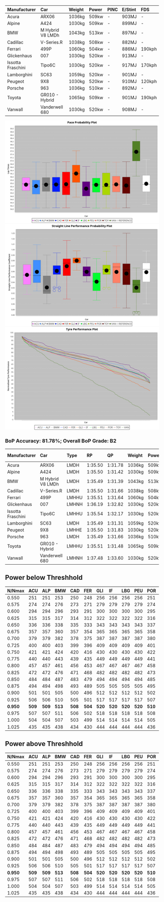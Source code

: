 |Manufacturer|Car|Weight|Power|PINC|E/Stint|FDS|
|:-|:-|:-|:-|:-|:-|:-|
|Acura|ARX06|1036kg|509kw|-|903MJ|-|
|Alpine|A424|1030kg|509kw|-|899MJ|-|
|BMW|M Hybrid V8 LMDh|1043kg|513kw|-|897MJ|-|
|Cadillac|V-Series.R|1038kg|508kw|-|882MJ|-|
|Ferrari|499P|1060kg|504kw|-|886MJ|190kph|
|Glickenhaus|007|1030kg|520kw|-|913MJ|-|
|Issotta Fraschini|Tipo6C|1030kg|520kw|-|917MJ|170kph|
|Lamborghini|SC63|1059kg|520kw|-|901MJ|-|
|Peugeot|9X8|1030kg|520kw|-|910MJ|120kph|
|Porsche|963|1036kg|510kw|-|892MJ|-|
|Toyota|GR010 - Hybrid|1065kg|509kw|-|901MJ|190kph|
|Vanwall|Vanderwell 680|1030kg|520kw|-|908MJ|-|

![PACECHART](./IMG/AUTO.png)
![STRAIGHTLINEPERFORMANCECHART](./IMG/AUTO_sp.png)
![TYREPERFORMANCECHART](./IMG/AUTO_tw.png)

### BoP Accuracy: 81.78%; Overall BoP Grade: B2
|Manufacturer|Car|Type|RP|QP|Weight|Power¹|Threshhold|PINC|Power²|E/Stint|AVG Vmax|FDS|RDLC|L/Stint|BOP-Grade|ModelAccuracy|ModelPoints|Match%|
|:-|:-|:-|:-|:-|:-|:-|:-|:-|:-|:-|:-|:-|:-|:-|:-|:-|:-|:-|
|Acura|ARX06|LMDH|1:35.50|1:31.78|1036kg|509kw|210.0kph|-|509kw|903MJ|294.89kph|-|1.02|37|-C2|100.00%|995|74.71%|
|Alpine|A424|LMDH|1:35.50|1:31.42|1030kg|509kw|210.0kph|-|509kw|899MJ|295.97kph|-|1.03|37|~A1|81.46%|523|98.33%|
|BMW|M Hybrid V8 LMDh|LMDH|1:35.49|1:31.39|1043kg|513kw|210.0kph|-|513kw|897MJ|291.34kph|-|1.02|37|-B1|98.60%|1690|88.32%|
|Cadillac|V-Series.R|LMDH|1:35.50|1:31.66|1038kg|508kw|210.0kph|-|508kw|882MJ|295.10kph|-|1.02|37|-A2|98.38%|1765|90.03%|
|Ferrari|499P|LMHHU|1:35.51|1:31.64|1060kg|504kw|210.0kph|-|504kw|886MJ|296.14kph|190kph|1.03|37|-A2|92.24%|2247|93.31%|
|Glickenhaus|007|LMHNH|1:36.19|1:32.82|1030kg|520kw|210.0kph|-|520kw|913MJ|299.90kph|-|0.96|37|+D2|96.18%|554|62.54%|
|Issotta Fraschini|Tipo6C|LMHHU|1:35.54|1:32.17|1030kg|520kw|210.0kph|-|520kw|917MJ|296.77kph|170kph|1.08|37|+A2|66.67%|96|92.75%|
|Lamborghini|SC63|LMDH|1:35.49|1:31.31|1059kg|520kw|210.0kph|-|520kw|901MJ|292.95kph|-|1.03|37|-B1|96.77%|419|89.65%|
|Peugeot|9X8|LMHHE|1:35.50|1:31.83|1030kg|520kw|210.0kph|-|520kw|910MJ|296.62kph|120kph|1.03|37|-A2|87.65%|1795|94.84%|
|Porsche|963|LMDH|1:35.49|1:31.66|1036kg|510kw|210.0kph|-|510kw|892MJ|295.81kph|-|1.02|37|-B1|96.81%|5438|89.74%|
|Toyota|GR010 - Hybrid|LMHHU|1:35.51|1:31.48|1065kg|509kw|210.0kph|-|509kw|901MJ|294.24kph|190kph|1.03|37|~A1|86.04%|1751|96.69%|
|Vanwall|Vanderwell 680|LMHNH|1:37.48|1:33.60|1030kg|520kw|210.0kph|-|520kw|908MJ|291.39kph|-|1.01|37|+Ω1|91.42%|501|10.50%|

## Power below Threshhold
|N/Nmax|ACU|ALP|BMW|CAD|FER|GLI|IF|LBG|PEU|POR|TOY|VAN|
|:-|:-|:-|:-|:-|:-|:-|:-|:-|:-|:-|:-|:-|
|0.550|251|251|253|250|248|256|256|256|256|251|251|256|
|0.575|274|274|276|273|271|279|279|279|279|274|274|279|
|0.600|294|294|296|293|291|300|300|300|300|295|294|300|
|0.625|315|315|317|314|312|322|322|322|322|316|315|322|
|0.650|336|336|338|335|333|343|343|343|343|337|336|343|
|0.675|357|357|360|357|354|365|365|365|365|358|357|365|
|0.700|379|379|382|378|375|387|387|387|387|380|379|387|
|0.725|400|400|403|399|396|409|409|409|409|401|400|409|
|0.750|421|421|424|420|416|430|430|430|430|422|421|430|
|0.775|440|440|443|439|435|449|449|449|449|441|440|449|
|0.800|457|457|461|456|453|467|467|467|467|458|457|467|
|0.825|472|472|476|471|468|482|482|482|482|473|472|482|
|0.850|484|484|487|483|479|494|494|494|494|485|484|494|
|0.875|494|494|498|493|489|505|505|505|505|495|494|505|
|0.900|501|501|505|500|496|512|512|512|512|502|501|512|
|0.925|506|506|510|505|501|517|517|517|517|507|506|517|
|**0.950**|**509**|**509**|**513**|**508**|**504**|**520**|**520**|**520**|**520**|**510**|**509**|**520**|
|0.975|507|507|511|506|502|518|518|518|518|508|507|518|
|1.000|504|504|507|503|499|514|514|514|514|505|504|514|
|1.025|435|435|438|434|430|444|444|444|444|436|435|444|

## Power above Threshhold
|N/Nmax|ACU|ALP|BMW|CAD|FER|GLI|IF|LBG|PEU|POR|TOY|VAN|
|:-|:-|:-|:-|:-|:-|:-|:-|:-|:-|:-|:-|:-|
|0.550|251|251|253|250|248|256|256|256|256|251|251|256|
|0.575|274|274|276|273|271|279|279|279|279|274|274|279|
|0.600|294|294|296|293|291|300|300|300|300|295|294|300|
|0.625|315|315|317|314|312|322|322|322|322|316|315|322|
|0.650|336|336|338|335|333|343|343|343|343|337|336|343|
|0.675|357|357|360|357|354|365|365|365|365|358|357|365|
|0.700|379|379|382|378|375|387|387|387|387|380|379|387|
|0.725|400|400|403|399|396|409|409|409|409|401|400|409|
|0.750|421|421|424|420|416|430|430|430|430|422|421|430|
|0.775|440|440|443|439|435|449|449|449|449|441|440|449|
|0.800|457|457|461|456|453|467|467|467|467|458|457|467|
|0.825|472|472|476|471|468|482|482|482|482|473|472|482|
|0.850|484|484|487|483|479|494|494|494|494|485|484|494|
|0.875|494|494|498|493|489|505|505|505|505|495|494|505|
|0.900|501|501|505|500|496|512|512|512|512|502|501|512|
|0.925|506|506|510|505|501|517|517|517|517|507|506|517|
|**0.950**|**509**|**509**|**513**|**508**|**504**|**520**|**520**|**520**|**520**|**510**|**509**|**520**|
|0.975|507|507|511|506|502|518|518|518|518|508|507|518|
|1.000|504|504|507|503|499|514|514|514|514|505|504|514|
|1.025|435|435|438|434|430|444|444|444|444|436|435|444|
